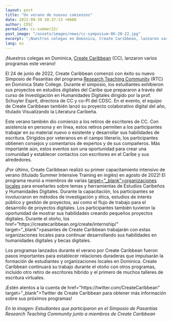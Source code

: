 ```yaml
---
layout: post
title: "Un verano de nuevos comienzos"
date: 2022-09-30 20:37:13 +0600
author: CDSC
permalink: cc-summer22/
post_image: "/assets/images/news/cc-symposium-06-20-22.jpg"
excerpt: "¡Nuestros colegas en Dominica, Create Caribbean, lanzaron varios programas este verano!"
lang: es
---
```


<p>¡Nuestros colegas en Dominica, <a href="https://createcaribbean.org/create/" target="_blank">Create Caribbean</a> (CC), lanzaron varios programas este verano!</p>

<p>El 24 de junio de 2022, Create Caribbean comenzó con éxito su nuevo Simposio de Pasantías del programa <a href=" http://commonsbox.createcaribbean.org/" target="_blank">Research Teaching Community</a> (RTC) en Dominica State College. Durante el simposio, los estudiantes exhibieron sus proyectos en estudios digitales del Caribe que prepararon a través del curso de Investigación en Humanidades Digitales dirigido por la prof. Schuyler Esprit, directora de CC y co-PI del CDSC. En el evento, el equipo de Create Caribbean también lanzó su proyecto colaborativo digital del año, titulado Visualizando la Literatura Caribeña.</p>

<p>Este verano también dio comienzo a los retiros de escritores de CC. Con asistencia en persona y en línea, estos retiros permiten a los participantes trabajar en su material nuevo o existente y desarrollar sus habilidades de escritura. Dirigidos por veteranos en el campo literario, los participantes obtienen consejos y comentarios de expertos y de sus compañeros. Más importante aún, estos eventos son una oportunidad para crear una comunidad y establecer contactos con escritores en el Caribe y sus alrededores.</p>

<p>¡Por último, Create Caribbean realizó su primer capacitamiento intensivo de verano (titulado Summer Intensive Training en inglés) en agosto de 2022! El programa reunió a miembros de varias <a href="https://createcaribbean.org/create/community-partners/"> target="_blank">organizaciones locales</a> para enseñarles sobre temas y herramientas de Estudios Caribeños y Humanidades Digitales. Durante la capacitación, los participantes se involucraron en métodos de investigación y ética, estudios de interés público y gestión de proyectos, así como el flujo de trabajo para el desarrollo de proyectos digitales. Los participantes también tuvieron la oportunidad de mostrar sus habilidades creando pequeños proyectos digitales. Durante el otoño, los href="https://createcaribbean.org/create/internship/" target="_blank">pasantes de Create Caribbean</a> trabajarán con estas organizaciones locales para continuar desarrollando sus habilidades en humanidades digitales y becas digitales.</p>

<p>Los programas lanzados durante el verano por Create Caribbean fueron pasos importantes para establecer relaciones duraderas que impulsarán la formación de estudiantes y organizaciones locales en Dominica. Create Caribbean continuará su trabajo durante el otoño con otros programas, incluido otro retiro de escritores híbrido y el primero de muchos talleres de escritura virtuales.</p> 

<p>¡Estén atentos a la cuenta de href="https://twitter.com/CreateCaribbean" target="_blank">Twitter</a> de Create Caribbean para obtener más información sobre sus próximos programas!</p>
<i>En la imagen: Estudiantes que participaron en el Simposio de Pasantías Research Teaching Community junto a miembros de Create Caribbean</i>